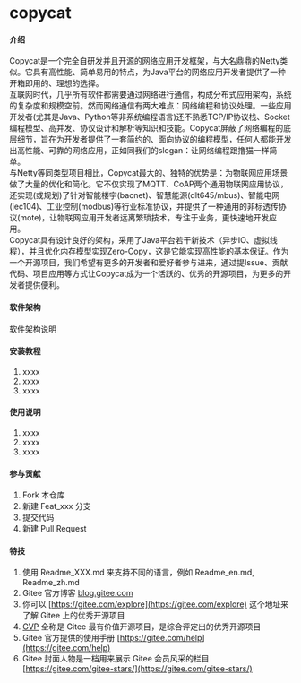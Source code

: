 # copycat

#### 介绍
Copycat是一个完全自研发并且开源的网络应用开发框架，与大名鼎鼎的Netty类似。它具有高性能、简单易用的特点，为Java平台的网络应用开发者提供了一种开箱即用的、理想的选择。<br>
互联网时代，几乎所有软件都需要通过网络进行通信，构成分布式应用架构，系统的复杂度和规模空前。然而网络通信有两大难点：网络编程和协议处理。一些应用开发者(尤其是Java、Python等非系统编程语言)还不熟悉TCP/IP协议栈、Socket编程模型、高并发、协议设计和解析等知识和技能。Copycat屏蔽了网络编程的底层细节，旨在为开发者提供了一套简约的、面向协议的编程模型，任何人都能开发出高性能、可靠的网络应用，正如同我们的slogan：让网络编程跟撸猫一样简单。<br>
与Netty等同类型项目相比，Copycat最大的、独特的优势是：为物联网应用场景做了大量的优化和简化。它不仅实现了MQTT、CoAP两个通用物联网应用协议，还实现(或规划)了针对智能楼宇(bacnet)、智慧能源(dlt645/mbus)、智能电网(iec104)、工业控制(modbus)等行业标准协议，并提供了一种通用的非标透传协议(mote)，让物联网应用开发者远离繁琐技术，专注于业务，更快速地开发应用。<br>
Copycat具有设计良好的架构，采用了Java平台若干新技术（异步IO、虚拟线程），并且优化内存模型实现Zero-Copy，这是它能实现高性能的基本保证。作为一个开源项目，我们希望有更多的开发者和爱好者参与进来，通过提Issue、贡献代码、项目应用等方式让Copycat成为一个活跃的、优秀的开源项目，为更多的开发者提供便利。

#### 软件架构
软件架构说明


#### 安装教程

1.  xxxx
2.  xxxx
3.  xxxx

#### 使用说明

1.  xxxx
2.  xxxx
3.  xxxx

#### 参与贡献

1.  Fork 本仓库
2.  新建 Feat_xxx 分支
3.  提交代码
4.  新建 Pull Request


#### 特技

1.  使用 Readme\_XXX.md 来支持不同的语言，例如 Readme\_en.md, Readme\_zh.md
2.  Gitee 官方博客 [blog.gitee.com](https://blog.gitee.com)
3.  你可以 [https://gitee.com/explore](https://gitee.com/explore) 这个地址来了解 Gitee 上的优秀开源项目
4.  [GVP](https://gitee.com/gvp) 全称是 Gitee 最有价值开源项目，是综合评定出的优秀开源项目
5.  Gitee 官方提供的使用手册 [https://gitee.com/help](https://gitee.com/help)
6.  Gitee 封面人物是一档用来展示 Gitee 会员风采的栏目 [https://gitee.com/gitee-stars/](https://gitee.com/gitee-stars/)
